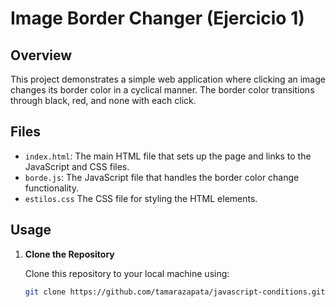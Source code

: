 # Image Border Changer (Ejercicio 1)

## Overview

This project demonstrates a simple web application where clicking an image changes its border color in a cyclical manner. The border color transitions through black, red, and none with each click.

## Files

- `index.html`: The main HTML file that sets up the page and links to the JavaScript and CSS files.
- `borde.js`: The JavaScript file that handles the border color change functionality.
- `estilos.css` The CSS file for styling the HTML elements.

## Usage

1. **Clone the Repository**

   Clone this repository to your local machine using:
   ```bash
   git clone https://github.com/tamarazapata/javascript-conditions.git
